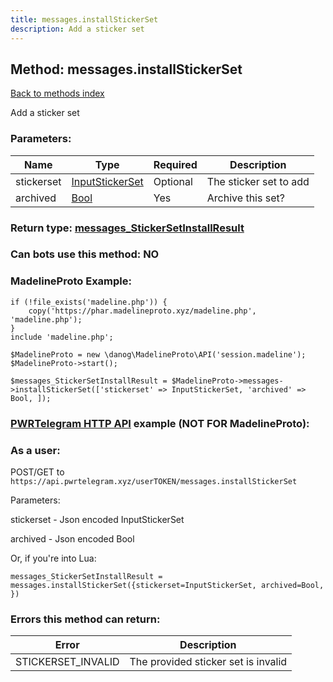 ```yaml
---
title: messages.installStickerSet
description: Add a sticker set
---
```

## Method: messages.installStickerSet  
[Back to methods index](index.md)


Add a sticker set

### Parameters:

| Name     |    Type       | Required | Description |
|----------|---------------|----------|-------------|
|stickerset|[InputStickerSet](../types/InputStickerSet.md) | Optional|The sticker set to add|
|archived|[Bool](../types/Bool.md) | Yes|Archive this set?|


### Return type: [messages\_StickerSetInstallResult](../types/messages_StickerSetInstallResult.md)

### Can bots use this method: **NO**


### MadelineProto Example:


```
if (!file_exists('madeline.php')) {
    copy('https://phar.madelineproto.xyz/madeline.php', 'madeline.php');
}
include 'madeline.php';

$MadelineProto = new \danog\MadelineProto\API('session.madeline');
$MadelineProto->start();

$messages_StickerSetInstallResult = $MadelineProto->messages->installStickerSet(['stickerset' => InputStickerSet, 'archived' => Bool, ]);
```

### [PWRTelegram HTTP API](https://pwrtelegram.xyz) example (NOT FOR MadelineProto):



### As a user:

POST/GET to `https://api.pwrtelegram.xyz/userTOKEN/messages.installStickerSet`

Parameters:

stickerset - Json encoded InputStickerSet

archived - Json encoded Bool




Or, if you're into Lua:

```
messages_StickerSetInstallResult = messages.installStickerSet({stickerset=InputStickerSet, archived=Bool, })
```

### Errors this method can return:

| Error    | Description   |
|----------|---------------|
|STICKERSET_INVALID|The provided sticker set is invalid|


